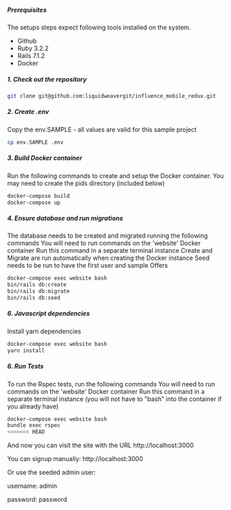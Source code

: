 ##### Prerequisites

The setups steps expect following tools installed on the system.

- Github
- Ruby 3.2.2
- Rails 7.1.2
- Docker

##### 1. Check out the repository

```bash
git clone git@github.com:liquidweavergit/influence_mobile_redux.git
```

##### 2. Create .env

Copy the env.SAMPLE - all values are valid for this sample project

```bash
cp env.SAMPLE .env
```

##### 3. Build Docker container

Run the following commands to create and setup the Docker container.
You may need to create the pids directory (included below)

```bash
docker-compose build
docker-compose up
```

##### 4. Ensure database and run migrations

The database needs to be created and migrated running the following commands
You will need to run commands on the 'website' Docker container
Run this command in a separate terminal instance
Create and Migrate are run automatically when creating the Docker instance
Seed needs to be run to have the first user and sample Offers

```bash
docker-compose exec website bash
bin/rails db:create
bin/rails db:migrate
bin/rails db:seed
```

##### 6. Javascript dependencies

Install yarn dependencies

```bash
docker-compose exec website bash
yarn install
```

##### 6. Run Tests

To run the Rspec tests, run the following commands
You will need to run commands on the 'website' Docker container
Run this command in a separate terminal instance
(you will not have to "bash" into the container if you already have)

```bash
docker-compose exec website bash
bundle exec rspec
<<<<<<< HEAD
```

And now you can visit the site with the URL http://localhost:3000

You can signup manually: http://localhost:3000

Or use the seeded admin user:

username: admin

password: password

